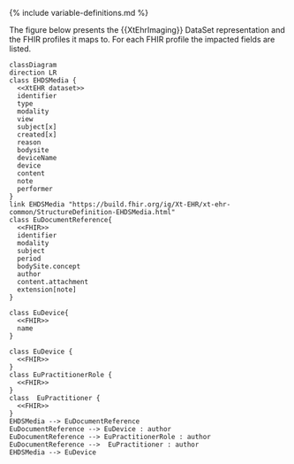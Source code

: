 {% include variable-definitions.md %}

The figure below presents the {{XtEhrImaging}} DataSet representation and the FHIR profiles it maps to. For each FHIR profile the impacted fields are listed.

```mermaid
classDiagram
direction LR
class EHDSMedia {
  <<XtEHR dataset>>
  identifier
  type
  modality
  view
  subject[x]
  created[x]
  reason
  bodysite
  deviceName
  device
  content
  note
  performer
}
link EHDSMedia "https://build.fhir.org/ig/Xt-EHR/xt-ehr-common/StructureDefinition-EHDSMedia.html"
class EuDocumentReference{
  <<FHIR>>
  identifier
  modality
  subject
  period
  bodySite.concept
  author
  content.attachment
  extension[note]
}

class EuDevice{
  <<FHIR>>
  name
}

class EuDevice {
  <<FHIR>>
}
class EuPractitionerRole {
  <<FHIR>>
}
class  EuPractitioner {
  <<FHIR>>
}
EHDSMedia --> EuDocumentReference
EuDocumentReference --> EuDevice : author
EuDocumentReference --> EuPractitionerRole : author
EuDocumentReference -->  EuPractitioner : author
EHDSMedia --> EuDevice
```

